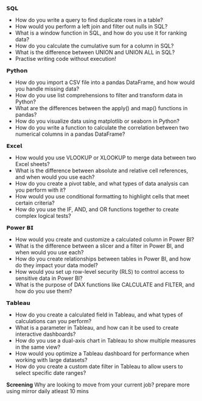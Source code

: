 𝗦𝗤𝗟
- How do you write a query to find duplicate rows in a table?
- How would you perform a left join and filter out nulls in SQL?
- What is a window function in SQL, and how do you use it for ranking data?
- How do you calculate the cumulative sum for a column in SQL?
- What is the difference between UNION and UNION ALL in SQL?
- Practise writing code without execution!

𝗣𝘆𝘁𝗵𝗼𝗻
- How do you import a CSV file into a pandas DataFrame, and how would you handle missing data?
- How do you use list comprehensions to filter and transform data in Python?
- What are the differences between the apply() and map() functions in pandas?
- How do you visualize data using matplotlib or seaborn in Python?
- How do you write a function to calculate the correlation between two numerical columns in a pandas DataFrame?

𝗘𝘅𝗰𝗲𝗹
- How would you use VLOOKUP or XLOOKUP to merge data between two Excel sheets?
- What is the difference between absolute and relative cell references, and when would you use each?
- How do you create a pivot table, and what types of data analysis can you perform with it?
- How would you use conditional formatting to highlight cells that meet certain criteria?
- How do you use the IF, AND, and OR functions together to create complex logical tests?

𝗣𝗼𝘄𝗲𝗿 𝗕𝗜
- How would you create and customize a calculated column in Power BI?
- What is the difference between a slicer and a filter in Power BI, and when would you use each?
- How do you create relationships between tables in Power BI, and how do they impact your data model?
- How would you set up row-level security (RLS) to control access to sensitive data in Power BI?
- What is the purpose of DAX functions like CALCULATE and FILTER, and how do you use them?

𝗧𝗮𝗯𝗹𝗲𝗮𝘂
- How do you create a calculated field in Tableau, and what types of calculations can you perform?
- What is a parameter in Tableau, and how can it be used to create interactive dashboards?
- How do you use a dual-axis chart in Tableau to show multiple measures in the same view?
- How would you optimize a Tableau dashboard for performance when working with large datasets?
- How do you create a custom date filter in Tableau to allow users to select specific date ranges?

**Screening**
Why are looking to move from your current job?
prepare more using mirror daily atleast 10 mins


